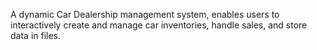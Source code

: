 A dynamic Car Dealership management system, enables users to interactively create and manage car inventories, handle sales, and store data in files.

